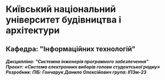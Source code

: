 # Київський національний університет будівництва i архітектури
## Кафедра: "Інформаційних технологій" 
##### Дисципліна: "Системна інженерія програмного забезпечення" Проєкт: «Система електронних виборів голови студентської радиу» Розробник: ПІБ: Гончарук Данило Олексійович група: ІПЗм-23
